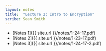 ```yaml
---
layout: notes
title:  "Lecture 2: Intro to Encryption"
scribe: Sean Smith
---
```


* [Notes 1]({{ site.url }}/notes/1-24-17.pdf)
* [Notes 2]({{ site.url }}/notes/1-23-17.pdf)
* [Notes 3]({{ site.url }}/notes/1-24-17-2.pdf)